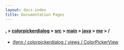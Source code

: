 ```yaml
---
layout: docs-index
title: Documentation Pages
---
```

#### [.](./../../../../../index) > [colorpickerdialog](./../../../../index) > [src](./../../../index) > [main](./../../index) > [java](./../index) > [me](./index) > **/**

- [jfenn / colorpickerdialog / views / ColorPickerView](jfenn/colorpickerdialog/views/ColorPickerView)
